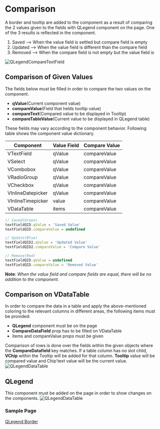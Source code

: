 # Comparison
A border and tooltip are added to the component as a result of comparing the 2 values ​​given to the fields with QLegend component on the page. One of the 3 results is reflected in the component. 
1. Saved --> When the value field is settled but compare field is empty
2. Updated --> When the value field is different than the compare field
3. Removed --> When the compare field is not empty but the value field is

![QLegendCompareTextField](https://cdn.softtech.com.tr/ngsp-quick/nemo/dev/mdImages/QLegend/QLegendCompareTextField.png)

## Comparison of Given Values
The fields below must be filled in order to compare the two values ​​on the component.
- **qValue**(Current component value)
- **compareValue**(Field that helds tooltip value)
- **compareText**(Compared value to be displayed in Tooltip)
- **compareTableValue**(Current value to be displayed in QLegend table)

These fields may vary according to the component behavior. Following table shows the component value dictionary.

| Component         | Value Field | Compare Value |
| ----------------- | ----------- | ------------- |
| VTextField        | qValue      | compareValue  |
| VSelect           | qValue      | compareValue  |
| VCombobox         | qValue      | compareValue  |
| VRadioGroup       | qValue      | compareValue  |
| VCheckbox         | qValue      | compareValue  |
| VInlineDatepicker | qValue      | compareValue  |
| VInlineTimepicker | value       | compareValue  |
| VDataTable        | items       | compareValue  |

```js
// Saved(Green)
textFieldQID.qValue = 'Saved Value'
textFieldQID.compareValue = undefined

// Update(Blue)
textFieldQID2.qValue = 'Updated Value'
textFieldQID2.compareValue = 'Compare Value'

// Remove(Red)
textFieldQID.qValue = undefined
textFieldQID.compareValue = 'Removed Value'
```

**Note**: _When the value field and compare fields are equal, there will be no addition to the component._

## Comparison on VDataTable
In order to compare the data in a table and apply the above-mentioned coloring to the relevant columns in different areas, the following items must be provided:
- **QLegend** component must be on the page
- **CompareDataField** prop has to be filled on VDataTable
- items and compareValue props must be given

Comparison of rows is done over the fields within the given objects where the **CompareDatafield** key matches. If a table column has no slot child, **VChip** within the Tooltip will be added for that column. **Tooltip** value will be compared value and Chip'text value will be the current value.
![QLegendDataTable](https://cdn.softtech.com.tr/ngsp-quick/nemo/dev/mdImages/QLegend/QLegendDataTable.png)
## QLegend

This component must be added on the page in order to show changes on the components.
![QLegendDataTable](https://cdn.softtech.com.tr/ngsp-quick/nemo/dev/mdImages/QLegend/QLegend.png)

### Sample Page
<a href="https://studio.onplateau.com/quick/?q=/qjsons/QLegend.qjson" target="_blank">
  QLegend Border
</a>